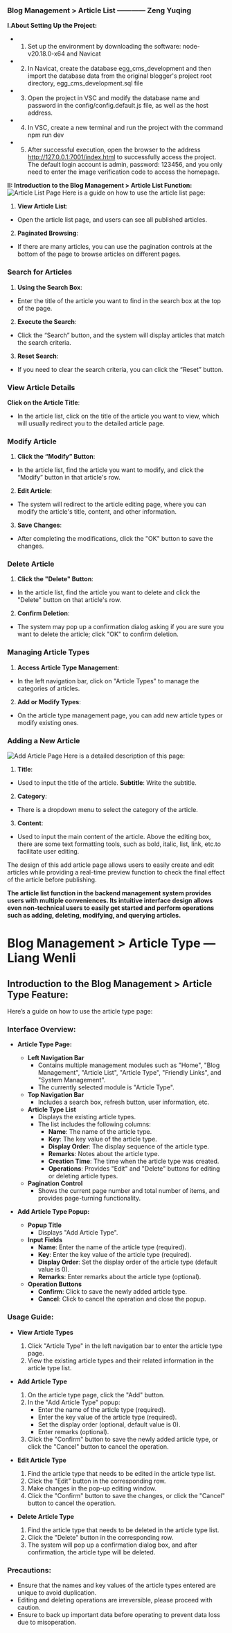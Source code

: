 ### Blog Management > Article List ———— Zeng Yuqing
**I.About Setting Up the Project:**
- 1. Set up the environment by downloading the software: node-v20.18.0-x64 and Navicat 
- 2. In Navicat, create the database egg_cms_development and then import the database data from the original blogger's project root directory, egg_cms_development.sql file
- 3. Open the project in VSC and modify the database name and password in the config/config.default.js file, as well as the host address. 
- 4. In VSC, create a new terminal and run the project with the command npm run dev 
- 5. After successful execution, open the browser to the address http://127.0.0.1:7001/index.html to successfully access the project. The default login account is admin, password: 123456, and you only need to enter the image verification code to access the homepage.

**II: Introduction to the Blog Management > Article List Function:**
![Article List Page](images/ariticle%20page.png)
Here is a guide on how to use the article list page:
1. **View Article List**: 
- Open the article list page, and users can see all published articles.
2. **Paginated Browsing**:   
- If there are many articles, you can use the pagination controls at the bottom of the page to browse articles on different pages.

### Search for Articles

1. **Using the Search Box**:  
 - Enter the title of the article you want to find in the search box at the top of the page.
2. **Execute the Search**:  
  - Click the “Search” button, and the system will display articles that match the search criteria.
3. **Reset Search**:   
 - If you need to clear the search criteria, you can click the “Reset” button.

### View Article Details

**Click on the Article Title**:  
  - In the article list, click on the title of the article you want to view, which will usually redirect you to the detailed article page.

### Modify Article

  1. **Click the “Modify” Button**:  
 - In the article list, find the article you want to modify, and click the “Modify” button in that article's row.
 2. **Edit Article**: 
 - The system will redirect to the article editing page, where you can modify the article's title, content, and other information.
 3. **Save Changes**:   
 - After completing the modifications, click the "OK" button to save the changes.

 ### Delete Article

 1. **Click the "Delete" Button**: 
 - In the article list, find the article you want to delete and click the "Delete" button on that article's row.
 2. **Confirm Deletion**: 
 - The system may pop up a confirmation dialog asking if you are sure you want to delete the article; click "OK" to confirm deletion.


 ### Managing Article Types

 1. **Access Article Type Management**: 
   - In the left navigation bar, click on "Article Types" to manage the categories of articles.
 2. **Add or Modify Types**: 
  - On the article type management page, you can add new article types or modify existing ones.

### Adding a New Article
  
![Add Article Page](images/article%20%20%20ADD.png)
Here is a detailed description of this page:
1. **Title**:
- Used to input the title of the article. 
   **Subtitle**: Write the subtitle.
2. **Category**:
- There is a dropdown menu to select the category of the article.
3. **Content**:
- Used to input the main content of the article. Above the editing box, there are some text formatting tools, such as bold, italic, list, link, etc.to facilitate user editing.

The design of this add article page allows users to easily create and edit articles while providing a real-time preview function to check the final effect of the article before publishing.

**The article list function in the backend management system provides users with multiple conveniences. Its intuitive interface design allows even non-technical users to easily get started and perform operations such as adding, deleting, modifying, and querying articles.**


# Blog Management > Article Type — Liang Wenli

## Introduction to the Blog Management > Article Type Feature:

Here’s a guide on how to use the article type page:

### Interface Overview:

- **Article Type Page:**
  - **Left Navigation Bar**
    - Contains multiple management modules such as "Home", "Blog Management", "Article List", "Article Type", "Friendly Links", and "System Management".
    - The currently selected module is "Article Type".
  - **Top Navigation Bar**
    - Includes a search box, refresh button, user information, etc.
  - **Article Type List**
    - Displays the existing article types.
    - The list includes the following columns:
      - **Name**: The name of the article type.
      - **Key**: The key value of the article type.
      - **Display Order**: The display sequence of the article type.
      - **Remarks**: Notes about the article type.
      - **Creation Time**: The time when the article type was created.
      - **Operations**: Provides "Edit" and "Delete" buttons for editing or deleting article types.
  - **Pagination Control**
    - Shows the current page number and total number of items, and provides page-turning functionality.

- **Add Article Type Popup:**
  - **Popup Title**
    - Displays "Add Article Type".
  - **Input Fields**
    - **Name**: Enter the name of the article type (required).
    - **Key**: Enter the key value of the article type (required).
    - **Display Order**: Set the display order of the article type (default value is 0).
    - **Remarks**: Enter remarks about the article type (optional).
  - **Operation Buttons**
    - **Confirm**: Click to save the newly added article type.
    - **Cancel**: Click to cancel the operation and close the popup.

### Usage Guide:

- **View Article Types**
  1. Click "Article Type" in the left navigation bar to enter the article type page.
  2. View the existing article types and their related information in the article type list.

- **Add Article Type**
  1. On the article type page, click the "Add" button.
  2. In the "Add Article Type" popup:
     - Enter the name of the article type (required).
     - Enter the key value of the article type (required).
     - Set the display order (optional, default value is 0).
     - Enter remarks (optional).
  3. Click the "Confirm" button to save the newly added article type, or click the "Cancel" button to cancel the operation.

- **Edit Article Type**
  1. Find the article type that needs to be edited in the article type list.
  2. Click the "Edit" button in the corresponding row.
  3. Make changes in the pop-up editing window.
  4. Click the "Confirm" button to save the changes, or click the "Cancel" button to cancel the operation.

- **Delete Article Type**
  1. Find the article type that needs to be deleted in the article type list.
  2. Click the "Delete" button in the corresponding row.
  3. The system will pop up a confirmation dialog box, and after confirmation, the article type will be deleted.

### Precautions:

- Ensure that the names and key values of the article types entered are unique to avoid duplication.
- Editing and deleting operations are irreversible, please proceed with caution.
- Ensure to back up important data before operating to prevent data loss due to misoperation.
